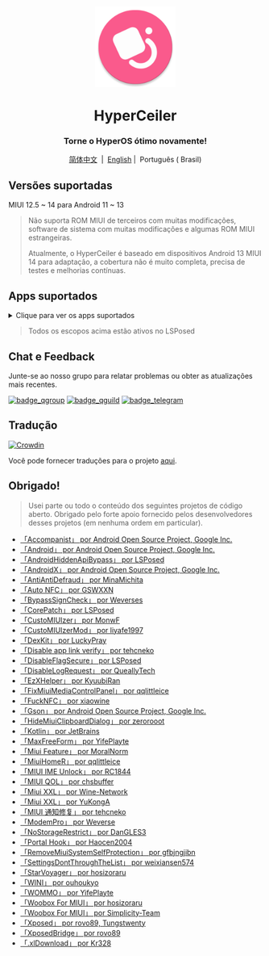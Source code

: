 <div align="center">

<img width="" src="/imgs/icon.png" width=160 height=160 align="center">

# HyperCeiler

### Torne o HyperOS ótimo novamente!

[简体中文](/README.md)&nbsp;&nbsp;|&nbsp;&nbsp;[English](/README_en-US.md) |&nbsp;&nbsp;Português (
Brasil)

</div>

## Versões suportadas

MIUI 12.5 ~ 14 para Android 11 ~ 13

> Não suporta ROM MIUI de terceiros com muitas modificações, software de sistema com muitas
> modificações e algumas ROM MIUI estrangeiras.
>
> Atualmente, o HyperCeiler é baseado em dispositivos Android 13 MIUI 14 para adaptação, a cobertura
> não é muito completa, precisa de testes e melhorias contínuas.
>

## Apps suportados

<details>
    <summary>Clique para ver os apps suportados</summary>

| Nome do app                      | Nome do pacote                     |
|:---------------------------------|:-----------------------------------|
| Framework do Sistema             | system                             |
| Ui do Sistema                    | com.android.systemui               |
| Launcher do sistema              | com.miui.home                      |
| Atualizações                     | com.android.updater                |
| Joyose                           | com.xiaomi.joyose                  |
| Configurações                    | com.xiaomi.misettings              |
| Segurança                        | com.miui.securitycenter            |
| Notas                            | com.miui.notes                     |
| Papéis de Parede Mi              | com.miui.miwallpaper               |
| Taplus                           | com.miui.contentextension          |
| Notificação de mensagem em tela  | com.xiaomi.barrage                 |
| Baidu IME para MIUI              | com.baidu.input_mi                 |
| Ui de chamadas                   | com.android.incallui               |
| Serviços do smartphone           | com.android.phone                  |
| Bateria e desempenho             | com.miui.powerkeeper               |
| Mensagens                        | com.android.mms                    |
| Captura de tela                  | com.miui.screenshot                |
| Limpeza                          | com.miui.cleanmaster               |
| Navegador                        | com.android.browser                |
| Rueban (MTB)                     | com.xiaomi.mtb                     |
| Gravador de tela                 | com.miui.screenrecorder            |
| Permissões                       | com.lbe.security.miui              |
| Configurações                    | com.android.settings               |
| Teclado Sogou para MIUI          | com.sohu.inputmethod.sogou.xiaomi  |
| Clima                            | com.miui.weather2                  |
| Transmitir                       | com.milink.service                 |
| Armazenamento externo            | com.android.externalstorage        |
| Tela ambiente                    | com.miui.aod                       |
| Arquivos                         | com.android.fileexplorer           |
| Plugin de serviço de sistema     | com.miui.securityadd               |
| Downloads                        | com.android.providers.downloads.ui |
| Downloads                        | com.android.providers.downloads    |
| Galeria                          | com.miui.gallery                   |
| Mi Canvas                        | com.miui.creation                  |
| Compartilhamento Mi              | com.miui.mishare.connectivity      |
| Editor da Galeria                | com.miui.mediaeditor               |
| MiCloud                          | com.miui.cloudservice              |
| Cartões inteligentes             | com.miui.tsmclient                 |
| iFlytek IME para MIUI            | com.iflytek.inputmethod.miui       |
| Instalador de Pacotes            | com.miui.packageinstaller          |
| GetApps                          | com.xiaomi.market                  |
| Assistente                       | com.miui.personalassistant         |
| Temas                            | com.android.thememanager           |
| com.miui.rom                     | com.miui.rom                       |
| Componentes de segurança da MIUI | com.miui.guardprovider             |
| Relógio                          | com.android.deskclock              |
| Câmera                           | com.android.camera                 |
| Tradutor IA                      | com.xiaomi.aiasst.vision           |
| AI Reco                          | com.xiaomi.aireco                  |
| Scanner                          | com.xiaomi.scanner                 |
| Mi IA                            | com.miui.voiceassist               |
| Músicas                          | com.miui.player                    |
| MIUI+                            | com.xiaomi.mirror                  |
| NetworkBoost                     | com.xiaomi.NetworkBoost            |
| Serviço NFC                      | com.android.nfc                    |

</details>

> Todos os escopos acima estão ativos no LSPosed

## Chat e Feedback

Junte-se ao nosso grupo para relatar problemas ou obter as atualizações mais recentes.

[![badge_qgroup]][qgroup_url]
[![badge_qguild]][qguild_url]
[![badge_telegram]][telegram_url]

## Tradução

[![Crowdin](https://badges.crowdin.net/hyperceiler/localized.svg)](https://crowdin.com/project/hyperceiler)

Você pode fornecer traduções para o projeto [aqui](https://crwd.in/hyperceiler).

## Obrigado!

> Usei parte ou todo o conteúdo dos seguintes projetos de código aberto. Obrigado pelo forte apoio
> fornecido pelos desenvolvedores desses projetos (em nenhuma ordem em particular).

- [「Accompanist」 por Android Open Source Project, Google Inc.](https://google.github.io/accompanist)
- [「Android」 por Android Open Source Project, Google Inc.](https://source.android.google.cn/license)
- [「AndroidHiddenApiBypass」 por LSPosed](https://github.com/LSPosed/AndroidHiddenApiBypass)
- [「AndroidX」 por Android Open Source Project, Google Inc.](https://github.com/androidx/androidx)
- [「AntiAntiDefraud」 por MinaMichita](https://github.com/MinaMichita/AntiAntiDefraud)
- [「Auto NFC」 por GSWXXN](https://github.com/GSWXXN/AutoNFC)
- [「BypassSignCheck」 por Weverses](https://github.com/Weverses/BypassSignCheck)
- [「CorePatch」 por LSPosed](https://github.com/LSPosed/CorePatch)
- [「CustoMIUIzer」 por MonwF](https://github.com/MonwF/customiuizer)
- [「CustoMIUIzerMod」 por liyafe1997](https://github.com/liyafe1997/CustoMIUIzerMod)
- [「DexKit」 por LuckyPray](https://github.com/LuckyPray/DexKit)
- [「Disable app link verify」 por tehcneko](https://github.com/Xposed-Modules-Repo/io.github.tehcneko.applinkverify)
- [「DisableFlagSecure」 por LSPosed](https://github.com/LSPosed/DisableFlagSecure)
- [「DisableLogRequest」 por QueallyTech](https://github.com/QueallyTech/DisableLogRequest)
- [「EzXHelper」 por KyuubiRan](https://github.com/KyuubiRan/EzXHelper)
- [「FixMiuiMediaControlPanel」 por qqlittleice](https://github.com/qqlittleice/FixMiuiMediaControlPanel)
- [「FuckNFC」 por xiaowine](https://github.com/xiaowine/FuckNFC)
- [「Gson」 por Android Open Source Project, Google Inc.](https://github.com/google/gson)
- [「HideMiuiClipboardDialog」 por zerorooot](https://github.com/zerorooot/HideMiuiClipboardDialog)
- [「Kotlin」 por JetBrains](https://github.com/JetBrains/kotlin)
- [「MaxFreeForm」 por YifePlayte](https://github.com/YifePlayte/MaxFreeForm)
- [「Miui Feature」 por MoralNorm](https://github.com/moralnorm/miui_feature)
- [「MiuiHomeR」 por qqlittleice](https://github.com/qqlittleice/MiuiHome_R)
- [「MIUI IME Unlock」 por RC1844](https://github.com/RC1844/MIUI_IME_Unlock)
- [「MIUI QOL」 por chsbuffer](https://github.com/chsbuffer/MIUIQOL)
- [「Miui XXL」 por Wine-Network](https://github.com/Wine-Network/Miui_XXL)
- [「Miui XXL」 por YuKongA](https://github.com/YuKongA/Miui_XXL)
- [「MIUI 通知修复」 por tehcneko](https://github.com/Xposed-Modules-Repo/io.github.tehcneko.miuinotificationfix)
- [「ModemPro」 por Weverse](https://github.com/Weverses/ModemPro)
- [「NoStorageRestrict」 por DanGLES3](https://github.com/Xposed-Modules-Repo/com.github.dan.nostoragerestrict)
- [「Portal Hook」 por Haocen2004](https://github.com/Haocen2004/PortalHook)
- [「RemoveMiuiSystemSelfProtection」 por gfbjngjibn](https://github.com/gfbjngjibn/RemoveMiuiSystemSelfProtection)
- [「SettingsDontThroughTheList」 por weixiansen574](https://github.com/weixiansen574/settingsdontthroughthelist)
- [「StarVoyager」 por hosizoraru](https://github.com/hosizoraru/StarVoyager)
- [「WINI」 por ouhoukyo](https://github.com/ouhoukyo/WINI)
- [「WOMMO」 por YifePlayte](https://github.com/YifePlayte/WOMMO)
- [「Woobox For MIUI」 por hosizoraru](https://github.com/hosizoraru/WooBoxForMIUI)
- [「Woobox For MIUI」 por Simplicity-Team](https://github.com/Simplicity-Team/WooBoxForMIUI)
- [「Xposed」 por rovo89, Tungstwenty](https://github.com/rovo89/XposedBridge)
- [「XposedBridge」 por rovo89](https://github.com/rovo89/XposedBridge)
- [「.xlDownload」 por Kr328](https://github.com/Kr328/.xlDownload)

[qgroup_url]: https://jq.qq.com/?_wv=1027&k=TedCJq8V

[badge_qgroup]: https://img.shields.io/badge/QQ-Grupo-4DB8FF?style=for-the-badge&logo=tencentqq

[qguild_url]: https://pd.qq.com/s/35ooe0ssj

[badge_qguild]: https://img.shields.io/badge/QQ-Canal-4991D3?style=for-the-badge&logo=tencentqq

[telegram_url]: https://t.me/cemiuiler

[badge_telegram]: https://img.shields.io/badge/dynamic/json?style=for-the-badge&color=2CA5E0&label=Telegram&logo=telegram&query=%24.data.totalSubs&url=https%3A%2F%2Fapi.spencerwoo.com%2Fsubstats%2F%3Fsource%3Dtelegram%26queryKey%3Dcemiuiler
